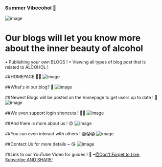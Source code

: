 ### Summer Vibecohol 🥂
![image](https://user-images.githubusercontent.com/93914097/166611327-37318d54-25d8-48a3-a8d9-2df4a938d3f2.png)


<h1>Our blogs will let you know more about the inner beauty of alcohol</h1>
• Publishing your own BLOGS !
• Viewing all types of blog post that is related to ALCOHOL !

##HOMEPAGE 🥂🥂
![image](https://user-images.githubusercontent.com/93914097/166611069-a5c9371b-4223-4dc0-9861-9b6d12789308.png)
<br><br>
##What's in our blog? 🧐
![image](https://user-images.githubusercontent.com/93914097/166611425-2a070267-4d26-429e-a509-79be51690add.png)
<br><br>
##Newest Blogs will be posted on the homepage to get users up to date ! 🤤
![image](https://user-images.githubusercontent.com/93914097/166611528-cc16b525-981d-491c-88ea-f4ae9bf166ba.png)
<br><br>
##We even support login shortcuts ! 🥳🥳
![image](https://user-images.githubusercontent.com/93914097/166611904-7ce37773-8f0d-47d7-b97e-965feb1cf711.png)
<br><br>
##And there is more about us ! 😍
![image](https://user-images.githubusercontent.com/93914097/166611569-2ad8fdbc-e5db-4b68-8378-748a8710e28e.png)
<br><br>
##You can even interact with others ! 😱😱😱
![image](https://user-images.githubusercontent.com/93914097/166611742-5bc84ab0-20fe-4a86-96da-13e0b6923c38.png)
<br><br>
##Contact Us for more details ~ 😘
![image](https://user-images.githubusercontent.com/93914097/166611791-ee7379af-00ea-4355-ac28-90ff17382e95.png)
<br><br>
##Link to our YouTube Video for guides !	📲 
•[@Don't Forget to Like, Subscribe AND SHARE!](https://youtu.be/vy2j4ib7joU)

